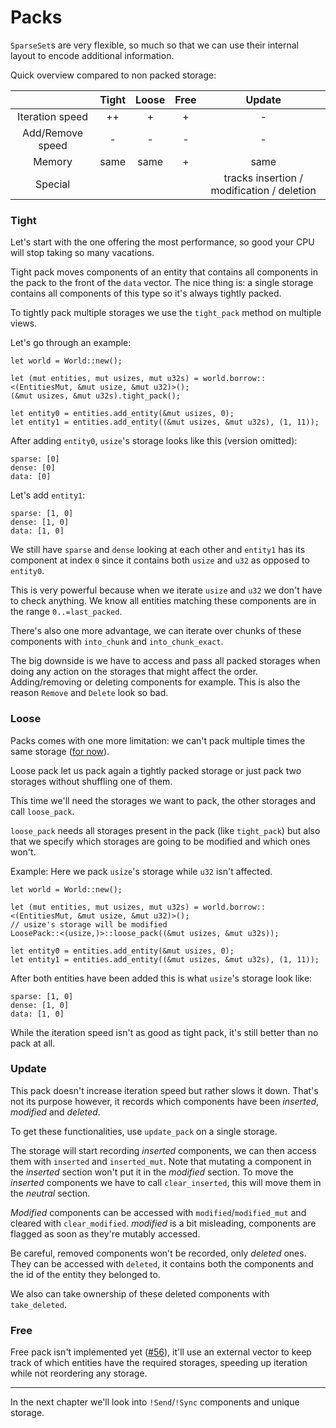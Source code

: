 # Packs

`SparseSet`s are very flexible, so much so that we can use their internal layout to encode additional information.


Quick overview compared to non packed storage:

|                |Tight|Loose|Free |Update|
|:---:           |:---:|:---:|:---:|:---:|
|Iteration speed |++   |+    |+    |-|
|Add/Remove speed|-    |-    |-    |-|
|Memory          |same |same |+    |same|
|Special         |     |     |     |tracks insertion / modification / deletion|

### Tight

Let's start with the one offering the most performance, so good your CPU will stop taking so many vacations.

Tight pack moves components of an entity that contains all components in the pack to the front of the `data` vector. The nice thing is: a single storage contains all components of this type so it's always tightly packed.

To tightly pack multiple storages we use the `tight_pack` method on multiple views.

Let's go through an example:
```rust, noplaypen
let world = World::new();

let (mut entities, mut usizes, mut u32s) = world.borrow::<(EntitiesMut, &mut usize, &mut u32)>();
(&mut usizes, &mut u32s).tight_pack();

let entity0 = entities.add_entity(&mut usizes, 0);
let entity1 = entities.add_entity((&mut usizes, &mut u32s), (1, 11));
```

After adding `entity0`, `usize`'s storage looks like this (version omitted):

```
sparse: [0]
dense: [0]
data: [0]
```

Let's add `entity1`:

```
sparse: [1, 0]
dense: [1, 0]
data: [1, 0]
```

We still have `sparse` and `dense` looking at each other and `entity1` has its component at index `0` since it contains both `usize` and `u32` as opposed to `entity0`.

This is very powerful because when we iterate `usize` and `u32` we don't have to check anything. We know all entities matching these components are in the range `0..=last_packed`.

There's also one more advantage, we can iterate over chunks of these components with `into_chunk` and `into_chunk_exact`.

The big downside is we have to access and pass all packed storages when doing any action on the storages that might affect the order. Adding/removing or deleting components for example. This is also the reason `Remove` and `Delete` look so bad.

### Loose

Packs comes with one more limitation: we can't pack multiple times the same storage ([for now](https://github.com/leudz/shipyard/issues/47)).

Loose pack let us pack again a tightly packed storage or just pack two storages without shuffling one of them.

This time we'll need the storages we want to pack, the other storages and call `loose_pack`.

`loose_pack` needs all storages present in the pack (like `tight_pack`) but also that we specify which storages are going to be modified and which ones won't.

Example:  Here we pack `usize`'s storage while `u32` isn't affected.

```rust, noplaypen
let world = World::new();

let (mut entities, mut usizes, mut u32s) = world.borrow::<(EntitiesMut, &mut usize, &mut u32)>();
// usize's storage will be modified
LoosePack::<(usize,)>::loose_pack((&mut usizes, &mut u32s));

let entity0 = entities.add_entity(&mut usizes, 0);
let entity1 = entities.add_entity((&mut usizes, &mut u32s), (1, 11));
```

After both entities have been added this is what `usize`'s storage look like:

```
sparse: [1, 0]
dense: [1, 0]
data: [1, 0]
```

While the iteration speed isn't as good as tight pack, it's still better than no pack at all.

### Update

This pack doesn't increase iteration speed but rather slows it down. That's not its purpose however, it records which components have been *inserted*, *modified* and *deleted*.

To get these functionalities, use `update_pack` on a single storage.

The storage will start recording *inserted* components, we can then access them with `inserted` and `inserted_mut`. Note that mutating a component in the *inserted* section won't put it in the *modified* section. To move the *inserted* components we have to call `clear_inserted`, this will move them in the *neutral* section.

*Modified* components can be accessed with `modified`/`modified_mut` and cleared with `clear_modified`. *modified* is a bit misleading, components are flagged as soon as they're mutably accessed.

Be careful, removed components won't be recorded, only *deleted* ones. They can be accessed with `deleted`, it contains both the components and the id of the entity they belonged to.

We also can take ownership of these deleted components with `take_deleted`.

### Free

Free pack isn't implemented yet ([#56](https://github.com/leudz/shipyard/issues/56)), it'll use an external vector to keep track of which entities have the required storages, speeding up iteration while not reordering any storage.

---

In the next chapter we'll look into `!Send`/`!Sync` components and unique storage.

